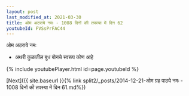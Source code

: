 ```yaml
---
layout: post
last_modified_at: 2021-03-30
title: ओम अठराये नमः - 1008 दिनों की तपस्या में दिन 62
youtubeId: FVSsPrFAC44
---
```

 
 
 ओम अठराये नमः  
 
 -  अथरी कुळातील बुध बोनचे स्वरूप कोण आहे 
 
  
 
  
 
 
 
 
 
 


{% include youtubePlayer.html id=page.youtubeId %}
 
[Next]({{ site.baseurl }}{% link  split2/_posts/2014-12-21-ओम ग्रह पाठ्ये नमः - 1008 दिनों की तपस्या में दिन 61.md%})
 
